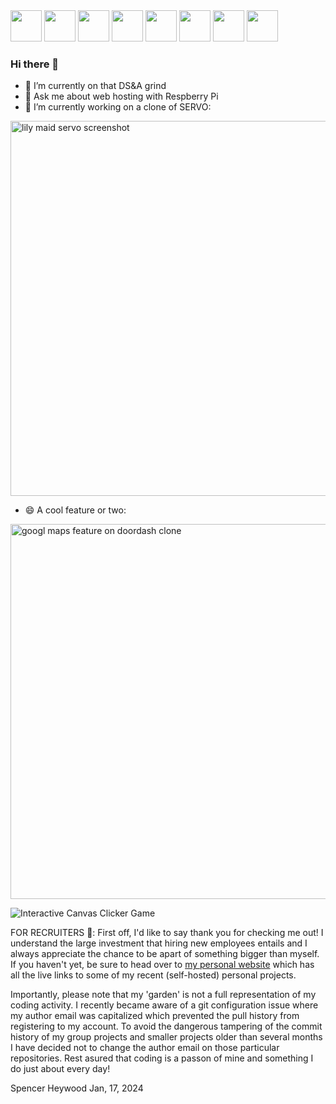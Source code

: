<div id="header">
  <img src="https://cdn.jsdelivr.net/gh/devicons/devicon/icons/javascript/javascript-original.svg" width="50"/>
  <img src="https://cdn.jsdelivr.net/gh/devicons/devicon/icons/ruby/ruby-original.svg" width="50"/>
  <img src="https://cdn.jsdelivr.net/gh/devicons/devicon/icons/react/react-original.svg" width="50"/>
  <img src="https://cdn.jsdelivr.net/gh/devicons/devicon/icons/rails/rails-original-wordmark.svg" width="50"/>
  <img src="https://cdn.jsdelivr.net/gh/devicons/devicon/icons/raspberrypi/raspberrypi-original.svg" width="50"/>
  <img src="https://cdn.jsdelivr.net/gh/devicons/devicon/icons/html5/html5-original.svg" width="50"/>
  <img src="https://cdn.jsdelivr.net/gh/devicons/devicon/icons/css3/css3-original.svg" width="50"/>
  <img src="https://cdn.jsdelivr.net/gh/devicons/devicon/icons/nginx/nginx-original.svg" width="50"/>
</div>

### Hi there 👋


- 🌱 I’m currently on that DS&A grind
- 💬 Ask me about web hosting with Respberry Pi
- 🔭 I’m currently working on a clone of SERVO:
<img src="https://spencerheywood.com/images/misc/lilymaid-screenshot.png" alt="lily maid servo screenshot" width="600" height="auto">

- 😄 A cool feature or two:
<img src="https://spencerheywood.com/images/dash_door/dashdoor_screenshot.png" alt="googl maps feature on doordash clone" width="600" height="auto">

![Interactive Canvas Clicker Game](https://spencerheywood.com/images/misc/gameplay.gif)

FOR RECRUITERS 💪:
First off, I'd like to say thank you for checking me out! I understand the large investment that hiring new employees entails and I always appreciate the chance to be apart of something bigger than myself. If you haven't yet, be sure to head over to [my personal website](https://spencerheywood.com/) which has all the live links to some of my recent (self-hosted) personal projects.

Importantly, please note that my 'garden' is not a full representation of my coding activity. I recently became aware of a git configuration issue where my author email was capitalized which prevented the pull history from registering to my account. To avoid the dangerous tampering of the commit history of my group projects and smaller projects older than several months I have decided not to change the author email on those particular repositories. Rest asured that coding is a passon of mine and something I do just about every day!

Spencer Heywood
Jan, 17, 2024
<!--
**heyspence/heyspence** is a ✨ _special_ ✨ repository because its `README.md` (this file) appears on your GitHub profile.

Here are some ideas to get you started:

- 🔭 I’m currently working on ...
- 🌱 I’m currently learning ...
- 👯 I’m looking to collaborate on ...
- 🤔 I’m looking for help with ...
- 💬 Ask me about ...
- 📫 How to reach me: ...
- 😄 Pronouns: ...
- ⚡ Fun fact: ...
-->
